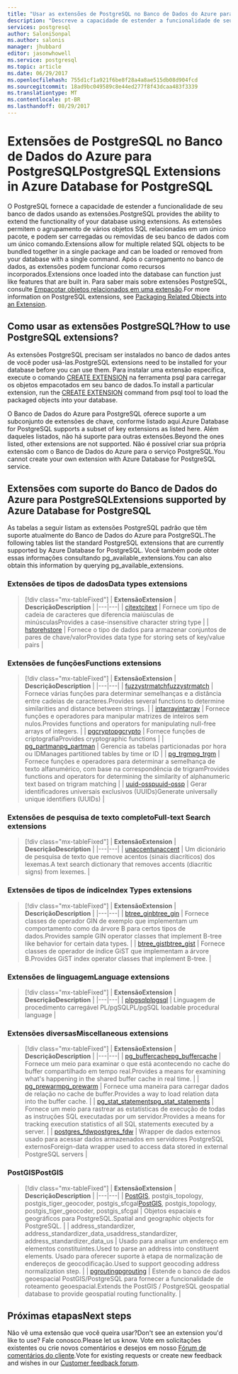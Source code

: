 ```yaml
---
title: "Usar as extensões de PostgreSQL no Banco de Dados do Azure para PostgreSQL | Microsoft Docs"
description: "Descreve a capacidade de estender a funcionalidade de seu banco de dados usando as extensões no Banco de Dados para PostgreSQL."
services: postgresql
author: SaloniSonpal
ms.author: salonis
manager: jhubbard
editor: jasonwhowell
ms.service: postgresql
ms.topic: article
ms.date: 06/29/2017
ms.openlocfilehash: 755d1cf1a921f6be8f28a4a8ae515db08d904fcd
ms.sourcegitcommit: 18ad9bc049589c8e44ed277f8f43dcaa483f3339
ms.translationtype: MT
ms.contentlocale: pt-BR
ms.lasthandoff: 08/29/2017
---
```

# <a name="postgresql-extensions-in-azure-database-for-postgresql"></a><span data-ttu-id="94ce6-103">Extensões de PostgreSQL no Banco de Dados do Azure para PostgreSQL</span><span class="sxs-lookup"><span data-stu-id="94ce6-103">PostgreSQL Extensions in Azure Database for PostgreSQL</span></span>
<span data-ttu-id="94ce6-104">O PostgreSQL fornece a capacidade de estender a funcionalidade de seu banco de dados usando as extensões.</span><span class="sxs-lookup"><span data-stu-id="94ce6-104">PostgreSQL provides the ability to extend the functionality of your database using extensions.</span></span> <span data-ttu-id="94ce6-105">As extensões permitem o agrupamento de vários objetos SQL relacionadas em um único pacote, e podem ser carregadas ou removidas de seu banco de dados com um único comando.</span><span class="sxs-lookup"><span data-stu-id="94ce6-105">Extensions allow for multiple related SQL objects to be bundled together in a single package and can be loaded or removed from your database with a single command.</span></span> <span data-ttu-id="94ce6-106">Após o carregamento no banco de dados, as extensões podem funcionar como recursos incorporados.</span><span class="sxs-lookup"><span data-stu-id="94ce6-106">Extensions once loaded into the database can function just like features that are built in.</span></span> <span data-ttu-id="94ce6-107">Para saber mais sobre extensões PostgreSQL, consulte [Empacotar objetos relacionados em uma extensão](https://www.postgresql.org/docs/9.6/static/extend-extensions.html).</span><span class="sxs-lookup"><span data-stu-id="94ce6-107">For more information on PostgreSQL extensions, see [Packaging Related Objects into an Extension](https://www.postgresql.org/docs/9.6/static/extend-extensions.html).</span></span>

## <a name="how-to-use-postgresql-extensions"></a><span data-ttu-id="94ce6-108">Como usar as extensões PostgreSQL?</span><span class="sxs-lookup"><span data-stu-id="94ce6-108">How to use PostgreSQL extensions?</span></span>
<span data-ttu-id="94ce6-109">As extensões PostgreSQL precisam ser instalados no banco de dados antes de você poder usá-las.</span><span class="sxs-lookup"><span data-stu-id="94ce6-109">PostgreSQL extensions need to be installed for your database before you can use them.</span></span> <span data-ttu-id="94ce6-110">Para instalar uma extensão específica, execute o comando [CREATE EXTENSION](https://www.postgresql.org/docs/9.6/static/sql-createextension.html) na ferramenta psql para carregar os objetos empacotados em seu banco de dados.</span><span class="sxs-lookup"><span data-stu-id="94ce6-110">To install a particular extension, run the [CREATE EXTENSION](https://www.postgresql.org/docs/9.6/static/sql-createextension.html) command from psql tool to load the packaged objects into your database.</span></span>

<span data-ttu-id="94ce6-111">O Banco de Dados do Azure para PostgreSQL oferece suporte a um subconjunto de extensões de chave, conforme listado aqui.</span><span class="sxs-lookup"><span data-stu-id="94ce6-111">Azure Database for PostgreSQL supports a subset of key extensions as listed here.</span></span> <span data-ttu-id="94ce6-112">Além daqueles listados, não há suporte para outras extensões.</span><span class="sxs-lookup"><span data-stu-id="94ce6-112">Beyond the ones listed, other extensions are not supported.</span></span> <span data-ttu-id="94ce6-113">Não é possível criar sua própria extensão com o Banco de Dados do Azure para o serviço PostgreSQL.</span><span class="sxs-lookup"><span data-stu-id="94ce6-113">You cannot create your own extension with Azure Database for PostgreSQL service.</span></span>

## <a name="extensions-supported-by-azure-database-for-postgresql"></a><span data-ttu-id="94ce6-114">Extensões com suporte do Banco de Dados do Azure para PostgreSQL</span><span class="sxs-lookup"><span data-stu-id="94ce6-114">Extensions supported by Azure Database for PostgreSQL</span></span>
<span data-ttu-id="94ce6-115">As tabelas a seguir listam as extensões PostgreSQL padrão que têm suporte atualmente do Banco de Dados do Azure para PostgreSQL.</span><span class="sxs-lookup"><span data-stu-id="94ce6-115">The following tables list the standard PostgreSQL extensions that are currently supported by Azure Database for PostgreSQL.</span></span> <span data-ttu-id="94ce6-116">Você também pode obter essas informações consultando pg\_available\_extensions.</span><span class="sxs-lookup"><span data-stu-id="94ce6-116">You can also obtain this information by querying pg\_available\_extensions.</span></span> 

### <a name="data-types-extensions"></a><span data-ttu-id="94ce6-117">Extensões de tipos de dados</span><span class="sxs-lookup"><span data-stu-id="94ce6-117">Data types extensions</span></span>

> [!div class="mx-tableFixed"]
| <span data-ttu-id="94ce6-118">**Extensão**</span><span class="sxs-lookup"><span data-stu-id="94ce6-118">**Extension**</span></span> | <span data-ttu-id="94ce6-119">**Descrição**</span><span class="sxs-lookup"><span data-stu-id="94ce6-119">**Description**</span></span> |
|---|---|
| [<span data-ttu-id="94ce6-120">citext</span><span class="sxs-lookup"><span data-stu-id="94ce6-120">citext</span></span>](https://www.postgresql.org/docs/9.6/static/citext.html) | <span data-ttu-id="94ce6-121">Fornece um tipo de cadeia de caracteres que diferencia maiúsculas de minúsculas</span><span class="sxs-lookup"><span data-stu-id="94ce6-121">Provides a case-insensitive character string type</span></span> |
| [<span data-ttu-id="94ce6-122">hstore</span><span class="sxs-lookup"><span data-stu-id="94ce6-122">hstore</span></span>](https://www.postgresql.org/docs/9.6/static/hstore.html) | <span data-ttu-id="94ce6-123">Fornece o tipo de dados para armazenar conjuntos de pares de chave/valor</span><span class="sxs-lookup"><span data-stu-id="94ce6-123">Provides data type for storing sets of key/value pairs</span></span> |

### <a name="functions-extensions"></a><span data-ttu-id="94ce6-124">Extensões de funções</span><span class="sxs-lookup"><span data-stu-id="94ce6-124">Functions extensions</span></span>

> [!div class="mx-tableFixed"]
| <span data-ttu-id="94ce6-125">**Extensão**</span><span class="sxs-lookup"><span data-stu-id="94ce6-125">**Extension**</span></span> | <span data-ttu-id="94ce6-126">**Descrição**</span><span class="sxs-lookup"><span data-stu-id="94ce6-126">**Description**</span></span> |
|---|---|
| [<span data-ttu-id="94ce6-127">fuzzystrmatch</span><span class="sxs-lookup"><span data-stu-id="94ce6-127">fuzzystrmatch</span></span>](https://www.postgresql.org/docs/9.6/static/fuzzystrmatch.html) | <span data-ttu-id="94ce6-128">Fornece várias funções para determinar semelhanças e a distância entre cadeias de caracteres.</span><span class="sxs-lookup"><span data-stu-id="94ce6-128">Provides several functions to determine similarities and distance between strings.</span></span> |
| [<span data-ttu-id="94ce6-129">intarray</span><span class="sxs-lookup"><span data-stu-id="94ce6-129">intarray</span></span>](https://www.postgresql.org/docs/9.6/static/intarray.html) | <span data-ttu-id="94ce6-130">Fornece funções e operadores para manipular matrizes de inteiros sem nulos.</span><span class="sxs-lookup"><span data-stu-id="94ce6-130">Provides functions and operators for manipulating null-free arrays of integers.</span></span> |
| [<span data-ttu-id="94ce6-131">pgcrypto</span><span class="sxs-lookup"><span data-stu-id="94ce6-131">pgcrypto</span></span>](https://www.postgresql.org/docs/9.6/static/pgcrypto.html) | <span data-ttu-id="94ce6-132">Fornece funções de criptografia</span><span class="sxs-lookup"><span data-stu-id="94ce6-132">Provides cryptographic functions</span></span> |
| [<span data-ttu-id="94ce6-133">pg\_partman</span><span class="sxs-lookup"><span data-stu-id="94ce6-133">pg\_partman</span></span>](https://pgxn.org/dist/pg_partman/doc/pg_partman.html) | <span data-ttu-id="94ce6-134">Gerencia as tabelas particionadas por hora ou ID</span><span class="sxs-lookup"><span data-stu-id="94ce6-134">Manages partitioned tables by time or ID</span></span> |
| [<span data-ttu-id="94ce6-135">pg\_trgm</span><span class="sxs-lookup"><span data-stu-id="94ce6-135">pg\_trgm</span></span>](https://www.postgresql.org/docs/9.6/static/pgtrgm.html) | <span data-ttu-id="94ce6-136">Fornece funções e operadores para determinar a semelhança de texto alfanumérico, com base na correspondência de trigram</span><span class="sxs-lookup"><span data-stu-id="94ce6-136">Provides functions and operators for determining the similarity of alphanumeric text based on trigram matching</span></span> |
| [<span data-ttu-id="94ce6-137">uuid-ossp</span><span class="sxs-lookup"><span data-stu-id="94ce6-137">uuid-ossp</span></span>](https://www.postgresql.org/docs/9.6/static/uuid-ossp.html) | <span data-ttu-id="94ce6-138">Gerar identificadores universais exclusivos (UUIDs)</span><span class="sxs-lookup"><span data-stu-id="94ce6-138">Generate universally unique identifiers (UUIDs)</span></span> |

### <a name="full-text-search-extensions"></a><span data-ttu-id="94ce6-139">Extensões de pesquisa de texto completo</span><span class="sxs-lookup"><span data-stu-id="94ce6-139">Full-text Search extensions</span></span>

> [!div class="mx-tableFixed"]
| <span data-ttu-id="94ce6-140">**Extensão**</span><span class="sxs-lookup"><span data-stu-id="94ce6-140">**Extension**</span></span> | <span data-ttu-id="94ce6-141">**Descrição**</span><span class="sxs-lookup"><span data-stu-id="94ce6-141">**Description**</span></span> |
|---|---|
| [<span data-ttu-id="94ce6-142">unaccent</span><span class="sxs-lookup"><span data-stu-id="94ce6-142">unaccent</span></span>](https://www.postgresql.org/docs/9.6/static/unaccent.html) | <span data-ttu-id="94ce6-143">Um dicionário de pesquisa de texto que remove acentos (sinais diacríticos) dos lexemas.</span><span class="sxs-lookup"><span data-stu-id="94ce6-143">A text search dictionary that removes accents (diacritic signs) from lexemes.</span></span> |

### <a name="index-types-extensions"></a><span data-ttu-id="94ce6-144">Extensões de tipos de índice</span><span class="sxs-lookup"><span data-stu-id="94ce6-144">Index Types extensions</span></span>

> [!div class="mx-tableFixed"]
| <span data-ttu-id="94ce6-145">**Extensão**</span><span class="sxs-lookup"><span data-stu-id="94ce6-145">**Extension**</span></span> | <span data-ttu-id="94ce6-146">**Descrição**</span><span class="sxs-lookup"><span data-stu-id="94ce6-146">**Description**</span></span> |
|---|---|
| [<span data-ttu-id="94ce6-147">btree\_gin</span><span class="sxs-lookup"><span data-stu-id="94ce6-147">btree\_gin</span></span>](https://www.postgresql.org/docs/9.6/static/btree-gin.html) | <span data-ttu-id="94ce6-148">Fornece classes de operador GIN de exemplo que implementam um comportamento como da árvore B para certos tipos de dados.</span><span class="sxs-lookup"><span data-stu-id="94ce6-148">Provides sample GIN operator classes that implement B-tree like behavior for certain data types.</span></span> |
| [<span data-ttu-id="94ce6-149">btree\_gist</span><span class="sxs-lookup"><span data-stu-id="94ce6-149">btree\_gist</span></span>](https://www.postgresql.org/docs/9.6/static/btree-gist.html) | <span data-ttu-id="94ce6-150">Fornece classes de operador de índice GiST que implementam a árvore B.</span><span class="sxs-lookup"><span data-stu-id="94ce6-150">Provides GiST index operator classes that implement B-tree.</span></span> |

### <a name="language-extensions"></a><span data-ttu-id="94ce6-151">Extensões de linguagem</span><span class="sxs-lookup"><span data-stu-id="94ce6-151">Language extensions</span></span>

> [!div class="mx-tableFixed"]
| <span data-ttu-id="94ce6-152">**Extensão**</span><span class="sxs-lookup"><span data-stu-id="94ce6-152">**Extension**</span></span> | <span data-ttu-id="94ce6-153">**Descrição**</span><span class="sxs-lookup"><span data-stu-id="94ce6-153">**Description**</span></span> |
|---|---|
| [<span data-ttu-id="94ce6-154">plpgsql</span><span class="sxs-lookup"><span data-stu-id="94ce6-154">plpgsql</span></span>](https://www.postgresql.org/docs/9.6/static/plpgsql.html) | <span data-ttu-id="94ce6-155">Linguagem de procedimento carregável PL/pgSQL</span><span class="sxs-lookup"><span data-stu-id="94ce6-155">PL/pgSQL loadable procedural language</span></span> |

### <a name="miscellaneous-extensions"></a><span data-ttu-id="94ce6-156">Extensões diversas</span><span class="sxs-lookup"><span data-stu-id="94ce6-156">Miscellaneous extensions</span></span>

> [!div class="mx-tableFixed"]
| <span data-ttu-id="94ce6-157">**Extensão**</span><span class="sxs-lookup"><span data-stu-id="94ce6-157">**Extension**</span></span> | <span data-ttu-id="94ce6-158">**Descrição**</span><span class="sxs-lookup"><span data-stu-id="94ce6-158">**Description**</span></span> |
|---|---|
| [<span data-ttu-id="94ce6-159">pg\_buffercache</span><span class="sxs-lookup"><span data-stu-id="94ce6-159">pg\_buffercache</span></span>](https://www.postgresql.org/docs/9.6/static/pgbuffercache.html) | <span data-ttu-id="94ce6-160">Fornece um meio para examinar o que está acontecendo no cache do buffer compartilhado em tempo real.</span><span class="sxs-lookup"><span data-stu-id="94ce6-160">Provides a means for examining what's happening in the shared buffer cache in real time.</span></span> |
| [<span data-ttu-id="94ce6-161">pg\_prewarm</span><span class="sxs-lookup"><span data-stu-id="94ce6-161">pg\_prewarm</span></span>](https://www.postgresql.org/docs/9.6/static/pgprewarm.html) | <span data-ttu-id="94ce6-162">Fornece uma maneira para carregar dados de relação no cache de buffer.</span><span class="sxs-lookup"><span data-stu-id="94ce6-162">Provides a way to load relation data into the buffer cache.</span></span> |
| [<span data-ttu-id="94ce6-163">pg\_stat\_statements</span><span class="sxs-lookup"><span data-stu-id="94ce6-163">pg\_stat\_statements</span></span>](https://www.postgresql.org/docs/9.6/static/pgstatstatements.html) | <span data-ttu-id="94ce6-164">Fornece um meio para rastrear as estatísticas de execução de todas as instruções SQL executadas por um servidor.</span><span class="sxs-lookup"><span data-stu-id="94ce6-164">Provides a means for tracking execution statistics of all SQL statements executed by a server.</span></span> |
| [<span data-ttu-id="94ce6-165">postgres\_fdw</span><span class="sxs-lookup"><span data-stu-id="94ce6-165">postgres\_fdw</span></span>](https://www.postgresql.org/docs/9.6/static/postgres-fdw.html) | <span data-ttu-id="94ce6-166">Wrapper de dados externos usado para acessar dados armazenados em servidores PostgreSQL externos</span><span class="sxs-lookup"><span data-stu-id="94ce6-166">Foreign-data wrapper used to access data stored in external PostgreSQL servers</span></span> |

### <a name="postgis"></a><span data-ttu-id="94ce6-167">PostGIS</span><span class="sxs-lookup"><span data-stu-id="94ce6-167">PostGIS</span></span>

> [!div class="mx-tableFixed"]
| <span data-ttu-id="94ce6-168">**Extensão**</span><span class="sxs-lookup"><span data-stu-id="94ce6-168">**Extension**</span></span> | <span data-ttu-id="94ce6-169">**Descrição**</span><span class="sxs-lookup"><span data-stu-id="94ce6-169">**Description**</span></span> |
|---|---|
| <span data-ttu-id="94ce6-170">[PostGIS](http://www.postgis.net/), postgis\_topology, postgis\_tiger\_geocoder, postgis\_sfcgal</span><span class="sxs-lookup"><span data-stu-id="94ce6-170">[PostGIS](http://www.postgis.net/), postgis\_topology, postgis\_tiger\_geocoder, postgis\_sfcgal</span></span> | <span data-ttu-id="94ce6-171">Objetos espaciais e geográficos para PostgreSQL.</span><span class="sxs-lookup"><span data-stu-id="94ce6-171">Spatial and geographic objects for PostgreSQL.</span></span> |
| <span data-ttu-id="94ce6-172">address\_standardizer, address\_standardizer\_data\_us</span><span class="sxs-lookup"><span data-stu-id="94ce6-172">address\_standardizer, address\_standardizer\_data\_us</span></span> | <span data-ttu-id="94ce6-173">Usado para analisar um endereço em elementos constituintes.</span><span class="sxs-lookup"><span data-stu-id="94ce6-173">Used to parse an address into constituent elements.</span></span> <span data-ttu-id="94ce6-174">Usado para oferecer suporte à etapa de normalização de endereços de geocodificação.</span><span class="sxs-lookup"><span data-stu-id="94ce6-174">Used to support geocoding address normalization step.</span></span> |
| [<span data-ttu-id="94ce6-175">pgrouting</span><span class="sxs-lookup"><span data-stu-id="94ce6-175">pgrouting</span></span>](http://pgrouting.org/) | <span data-ttu-id="94ce6-176">Estende o banco de dados geoespacial PostGIS/PostgreSQL para fornecer a funcionalidade de roteamento geoespacial.</span><span class="sxs-lookup"><span data-stu-id="94ce6-176">Extends the PostGIS / PostgreSQL geospatial database to provide geospatial routing functionality.</span></span> |

## <a name="next-steps"></a><span data-ttu-id="94ce6-177">Próximas etapas</span><span class="sxs-lookup"><span data-stu-id="94ce6-177">Next steps</span></span>
<span data-ttu-id="94ce6-178">Não vê uma extensão que você queira usar?</span><span class="sxs-lookup"><span data-stu-id="94ce6-178">Don't see an extension you'd like to use?</span></span> <span data-ttu-id="94ce6-179">Fale conosco.</span><span class="sxs-lookup"><span data-stu-id="94ce6-179">Please let us know.</span></span> <span data-ttu-id="94ce6-180">Vote em solicitações existentes ou crie novos comentários e desejos em nosso [Fórum de comentários do cliente](https://feedback.azure.com/forums/597976-azure-database-for-postgresql).</span><span class="sxs-lookup"><span data-stu-id="94ce6-180">Vote for existing requests or create new feedback and wishes in our [Customer feedback forum](https://feedback.azure.com/forums/597976-azure-database-for-postgresql).</span></span>
